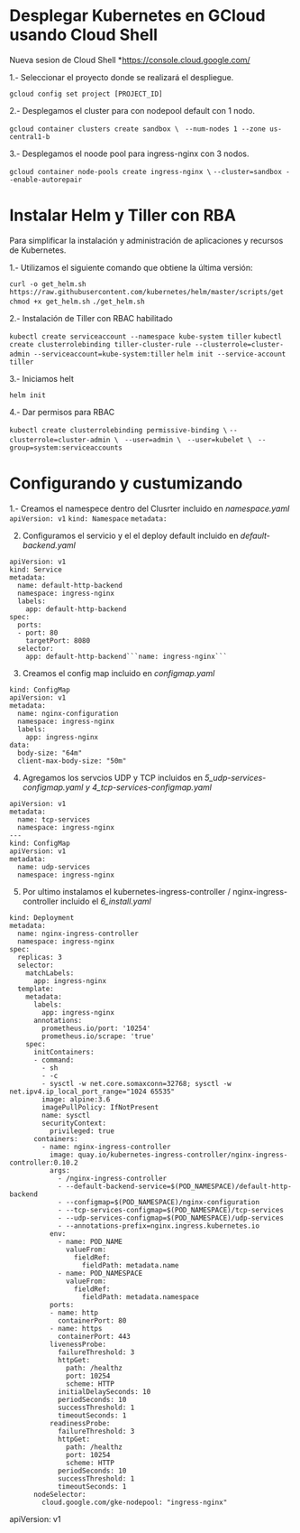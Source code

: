 # Desplegar Kubernetes en GCloud usando  Cloud Shell
 Nueva sesion de Cloud Shell 
*https://console.cloud.google.com/

1.- Seleccionar el proyecto donde se realizará el despliegue.

```gcloud config set project [PROJECT_ID]```

2.- Desplegamos el cluster para con nodepool default con 1 nodo.

```gcloud container clusters create sandbox \```
``` --num-nodes 1 --zone us-central1-b```

3.- Desplegamos el noode pool para ingress-nginx con 3 nodos.

```gcloud container node-pools create ingress-nginx \```
```--cluster=sandbox --enable-autorepair```

# Instalar Helm y Tiller con RBA 

Para simplificar la instalación y administración de aplicaciones y recursos de Kubernetes.

1.- Utilizamos el siguiente comando que obtiene la última versión:

```curl -o get_helm.sh https://raw.githubusercontent.com/kubernetes/helm/master/scripts/get```
```chmod +x get_helm.sh```
```./get_helm.sh```

2.- Instalación de Tiller con RBAC habilitado

```kubectl create serviceaccount --namespace kube-system tiller```
```kubectl create clusterrolebinding tiller-cluster-rule --clusterrole=cluster-admin --serviceaccount=kube-system:tiller```
```helm init --service-account tiller```

3.- Iniciamos helt

```helm init```

4.- Dar permisos para RBAC 

```kubectl create clusterrolebinding permissive-binding \```
```--clusterrole=cluster-admin \```
``` --user=admin \```
``` --user=kubelet \```
``` --group=system:serviceaccounts```

# Configurando y custumizando 

1.- Creamos el namespece dentro del Clusrter incluido en *namespace.yaml*
```apiVersion: v1```
```kind: Namespace```
```metadata:```

2. Configuramos el servicio y el el deploy default incluido en *default-backend.yaml*
```
apiVersion: v1
kind: Service
metadata:
  name: default-http-backend
  namespace: ingress-nginx
  labels:
    app: default-http-backend
spec:
  ports:
  - port: 80
    targetPort: 8080
  selector:
    app: default-http-backend```name: ingress-nginx```
```
3. Creamos el config map incluido en *configmap.yaml*
```
kind: ConfigMap
apiVersion: v1
metadata:
  name: nginx-configuration
  namespace: ingress-nginx
  labels:
    app: ingress-nginx
data:
  body-size: "64m"
  client-max-body-size: "50m"
```
4. Agregamos los servcios UDP y TCP incluidos en *5_udp-services-configmap.yaml y 4_tcp-services-configmap.yaml*
```kind: ConfigMap
apiVersion: v1
metadata:
  name: tcp-services
  namespace: ingress-nginx
---
kind: ConfigMap
apiVersion: v1
metadata:
  name: udp-services
  namespace: ingress-nginx
```
5. Por ultimo instalamos el kubernetes-ingress-controller / nginx-ingress-controller incluido el *6_install.yaml*

```apiVersion: extensions/v1beta1
kind: Deployment
metadata:
  name: nginx-ingress-controller
  namespace: ingress-nginx
spec:
  replicas: 3
  selector:
    matchLabels:
      app: ingress-nginx
  template:
    metadata:
      labels:
        app: ingress-nginx
      annotations:
        prometheus.io/port: '10254'
        prometheus.io/scrape: 'true'
    spec:
      initContainers:
      - command:
        - sh
        - -c
        - sysctl -w net.core.somaxconn=32768; sysctl -w net.ipv4.ip_local_port_range="1024 65535"
        image: alpine:3.6
        imagePullPolicy: IfNotPresent
        name: sysctl
        securityContext:
          privileged: true
      containers:
        - name: nginx-ingress-controller
          image: quay.io/kubernetes-ingress-controller/nginx-ingress-controller:0.10.2
          args:
            - /nginx-ingress-controller
            - --default-backend-service=$(POD_NAMESPACE)/default-http-backend
            - --configmap=$(POD_NAMESPACE)/nginx-configuration
            - --tcp-services-configmap=$(POD_NAMESPACE)/tcp-services
            - --udp-services-configmap=$(POD_NAMESPACE)/udp-services
            - --annotations-prefix=nginx.ingress.kubernetes.io
          env:
            - name: POD_NAME
              valueFrom:
                fieldRef:
                  fieldPath: metadata.name
            - name: POD_NAMESPACE
              valueFrom:
                fieldRef:
                  fieldPath: metadata.namespace
          ports:
          - name: http
            containerPort: 80
          - name: https
            containerPort: 443
          livenessProbe:
            failureThreshold: 3
            httpGet:
              path: /healthz
              port: 10254
              scheme: HTTP
            initialDelaySeconds: 10
            periodSeconds: 10
            successThreshold: 1
            timeoutSeconds: 1
          readinessProbe:
            failureThreshold: 3
            httpGet:
              path: /healthz
              port: 10254
              scheme: HTTP
            periodSeconds: 10
            successThreshold: 1
            timeoutSeconds: 1
      nodeSelector:
        cloud.google.com/gke-nodepool: "ingress-nginx"
```
apiVersion: v1
